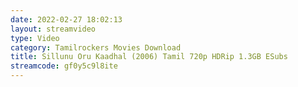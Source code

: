 ```yaml
---
date: 2022-02-27 18:02:13
layout: streamvideo
type: Video
category: Tamilrockers Movies Download
title: Sillunu Oru Kaadhal (2006) Tamil 720p HDRip 1.3GB ESubs
streamcode: gf0y5c9l8ite
---
```

